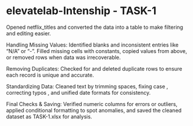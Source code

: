 # elevatelab-Intenship - TASK-1

Opened netflix_titles and converted the data into a table to make filtering and editing easier.

Handling Missing Values: Identified blanks and inconsistent entries like “N/A” or “-”. Filled missing cells with constants, copied values from above, or removed rows when data was irrecoverable.

Removing Duplicates: Checked for and deleted duplicate rows to ensure each record is unique and accurate.

Standardizing Data: Cleaned text by trimming spaces, fixing case , correcting typos , and unified date formats for consistency.

Final Checks & Saving: Verified numeric columns for errors or outliers, applied conditional formatting to spot anomalies, and saved the cleaned dataset as TASK-1.xlsx for analysis.
